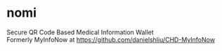 # nomi
Secure QR Code Based Medical Information Wallet  
Formerly MyInfoNow at https://github.com/danielshliu/CHD-MyInfoNow
